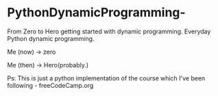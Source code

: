 # PythonDynamicProgramming-
From Zero to Hero getting started with dynamic programming.
Everyday Python dynamic programming.

Me (now) -> zero 

Me (then) -> Hero(probably.)

Ps: This is just a python implementation of the course which I've been following - freeCodeCamp.org
